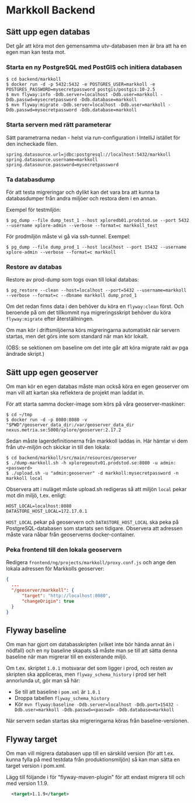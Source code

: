 # Markkoll Backend

## Sätt upp egen databas

Det går att köra mot den gemensamma utv-databasen men är bra att ha en egen man kan testa mot.

### Starta en ny PostgreSQL med PostGIS och initiera databasen

```shell
$ cd backend/markkoll
$ docker run -d -p 5432:5432 -e POSTGRES_USER=markkoll -e POSTGRES_PASSWORD=mysecretpassword postgis/postgis:10-2.5
$ mvn flyway:info -Ddb.server=localhost -Ddb.user=markkoll -Ddb.passwd=mysecretpassword -Ddb.database=markkoll
$ mvn flyway:migrate -Ddb.server=localhost -Ddb.user=markkoll -Ddb.passwd=mysecretpassword -Ddb.database=markkoll
```

### Starta servern med rätt parameterar

Sätt parametrarna nedan - helst via run-configuration i IntelliJ istället för den incheckade filen.

```properties
spring.datasource.url=jdbc:postgresql://localhost:5432/markkoll
spring.datasource.username=markkoll
spring.datasource.password=mysecretpassword
```

### Ta databasdump

För att testa migreringar och dylikt kan det vara bra att kunna ta databasdumper från andra miljöer
och restora dem i en annan.

Exempel för testmiljön:
```shell
$ pg_dump --file dump_test_1 --host xploredb01.prodstod.se --port 5432 --username xplore-admin --verbose --format=c markkoll_test
```

För prodmiljön måste vi gå via ssh-tunnel. Exempel:
```shell
$ pg_dump --file dump_prod_1 --host localhost --port 15432 --username xplore-admin --verbose --format=c markkoll
```

### Restore av databas

Restore av prod-dump som togs ovan till lokal databas:
```shell
$ pg_restore --clean --host=localhost --port=5432 --username=markkoll --verbose --format=c --dbname markkoll dump_prod_1
```

Om det redan finns data i den behöver du köra en `flyway:clean` först. Och beroende på om det tillkommit nya
migreringsskript behöver du köra `flyway:migrate` efter återställningen.

Om man kör i driftsmiljöerna körs migreringarna automatiskt när servern startas, men det görs inte som standard
när man kör lokalt.

(OBS: se sektionen om baseline om det inte går att köra migrate rakt av pga ändrade skript.)

## Sätt upp egen geoserver

Om man kör en egen databas måste man också köra en egen geoserver om man vill att kartan ska reflektera de projekt
man laddat in.

För att starta samma docker-image som körs på våra geoserver-maskiner:

```shell
$ cd ~/tmp
$ docker run -d -p 8080:8080 -v "$PWD"/geoserver_data_dir:/var/geoserver_data_dir nexus.metria.se:5000/xplore/geoserver:2.17.2
```

Sedan måste lagerdefinitionerna från markkoll laddas in. Här hämtar vi dem från utv-miljön och skickar in till den
lokala:

```shell
$ cd backend/markkoll/src/main/resources/geoserver
$ ./dump-markkoll.sh -h xploregeoutv01.prodstod.se:8080 -u admin:<password>
$ ./upload.sh -u "admin:geoserver" -d markkoll:mysecretpassword -n markkoll local
```

Observera att i nuläget måste upload.sh redigeras så att miljön `local` pekar mot din miljö, t.ex. enligt:

```shell
HOST_LOCAL=localhost:8080
DATASTORE_HOST_LOCAL=172.17.0.1
```

`HOST_LOCAL` pekar på geoservern och `DATASTORE_HOST_LOCAL` ska peka på PostgreSQL-databasen som startats sen tidigare.
Observera att adressen måste vara nåbar från geoserverns docker-container.

### Peka frontend till den lokala geoservern

Redigera `frontend/ng/projects/markkoll/proxy.conf.js` och ange den lokala adressen för Markkolls geoserver:

```json
{
  ...
  "/geoserver/markkoll": {
      "target": "http://localhost:8080",
      "changeOrigin": true
  }
}
```

## Flyway baseline

Om man har gjort om databasskripten (vilket inte bör hända annat än i nödfall) och en ny baseline skapats
så måste man se till att sätta denna baseline när man migrerar till en existerande miljö.

Om t.ex. skriptet `1.0.1` motsvarar det som ligger i prod, och resten av skripten ska appliceras, men 
`flyway_schema_history` i prod ser helt annorlunda ut, gör man så här:

* Se till att baseline i `pom.xml` är `1.0.1`
* Droppa tabellen `flyway_schema_history`
* Kör `mvn flyway:baseline -Ddb.server=localhost -Ddb.port=15432 -Ddb.user=markkoll -Ddb.passwd=<passwd> -Ddb.database=markkoll`

När servern sedan startas ska migreringarna köras från baseline-versionen.

## Flyway target

Om man vill migrera databasen upp till en särskild version (för att t.ex. kunna fylla på med testdata från produktionsmiljön) så kan man sätta en target version i pom.xml. 

Lägg till följande i <configuration> för "flyway-maven-plugin" för att endast migrera till och med version 1.1.9.

```xml
  <target>1.1.9</target>
```
